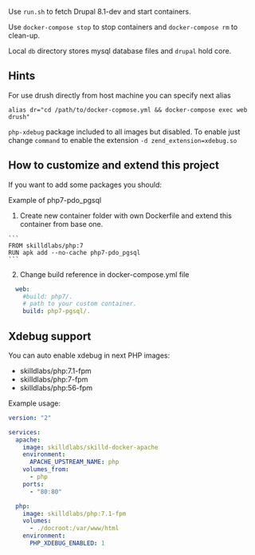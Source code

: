 Use `run.sh` to fetch Drupal 8.1-dev and start containers.

Use `docker-compose stop` to stop containers and `docker-compose rm` to clean-up.

Local `db` directory stores mysql database files and `drupal` hold core.

## Hints

  For use drush directly from host machine you can specify next alias

  ```alias dr="cd /path/to/docker-copmose.yml && docker-compose exec web drush"```

  `php-xdebug` package included to all images but disabled.
  To enable just change `command` to enable the extension `-d zend_extension=xdebug.so`

## How to customize and extend this project

  If you want to add some packages you should:

  Example of php7-pdo_pgsql

  1) Create new container folder
  with own Dockerfile and extend this container from base one.

    ```
    FROM skilldlabs/php:7
    RUN apk add --no-cache php7-pdo_pgsql
    ```

  2) Change build reference in docker-compose.yml file

  ```yaml
    web:
      #build: php7/.
      # path to your custom container.
      build: php7-pgsql/.
  ```

## Xdebug support

You can auto enable xdebug in next PHP images:
 * skilldlabs/php:7.1-fpm
 * skilldlabs/php:7-fpm
 * skilldlabs/php:56-fpm

Example usage:
  ```yaml
  version: "2"
  
  services:
    apache:
      image: skilldlabs/skilld-docker-apache
      environment:
        APACHE_UPSTREAM_NAME: php
      volumes_from:
        - php
      ports:
        - "80:80"
  
    php:
      image: skilldlabs/php:7.1-fpm
      volumes:
        - ./docroot:/var/www/html
      environment:
        PHP_XDEBUG_ENABLED: 1
  ```

